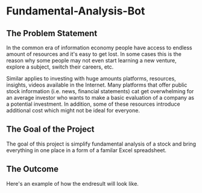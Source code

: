 # Fundamental-Analysis-Bot

## The Problem Statement

In the common era of information economy people have access to endless amount of resources and it's easy to get lost. In some cases this is the reason why some people may not even start learning a new venture, explore a subject, switch their careers, etc.

Similar applies to investing with huge amounts platforms, resources, insights, videos available in the Internet. Many platforms that offer public stock information (i.e. news, financial statements) cat get overwhelming for an average investor who wants to make a basic evaluation of a company as a potential investment. In addition, some of these resources introduce additional cost which might not be ideal for everyone.

## The Goal of the Project

The goal of this project is simplify fundamental analysis of a stock and bring everything in one place in a form of a familar Excel spreadsheet.

## The Outcome

Here's an example of how the endresult will look like.
